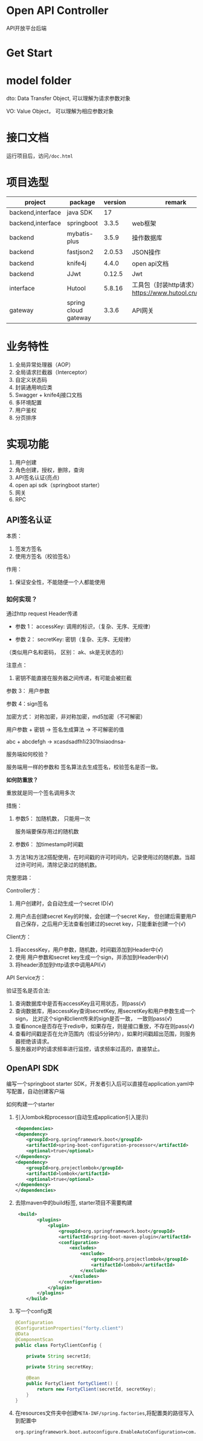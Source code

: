 # Open API Controller

API开放平台后端

# Get Start




# model folder

dto: Data Transfer Object, 可以理解为请求参数对象

VO: Value Object， 可以理解为相应参数对象

# 接口文档

运行项目后，访问`/doc.html`

# 项目选型


| project           | package              | version | remark                                     |
|-------------------|----------------------|---------|--------------------------------------------|
| backend,interface | java SDK             | 17      |                                            |
| backend,interface | springboot           | 3.3.5   | web框架                                      |
| backend           | mybatis-plus         | 3.5.9   | 操作数据库                                      |
| backend           | fastjson2            | 2.0.53  | JSON操作                                     |
| backend           | knife4j              | 4.4.0   | open api文档                                 |
| backend           | JJwt                 | 0.12.5  | Jwt                                        |
| interface         | Hutool               | 5.8.16  | 工具包（封装http请求）https://www.hutool.cn/docs/#/ |
| gateway           | spring cloud gateway | 3.3.6   | API网关                                      |

# 业务特性

1. 全局异常处理器（AOP）
2. 全局请求拦截器（Interceptor）
3. 自定义状态码
4. 封装通用响应类
5. Swagger + knife4j接口文档
6. 多环境配置
7. 用户鉴权
8. 分页排序


# 实现功能

1. 用户创建
2. 角色创建，授权，删除，查询
3. API签名认证(亮点)
4. open api sdk（springboot starter）
5. 网关
6. RPC



## API签名认证

本质：

1.   签发方签名
2.   使用方签名（校验签名）



作用：

1.   保证安全性，不能随便一个人都能使用



### 如何实现？

通过http request Header传递

-   参数 1： accessKey: 调用的标识，（复杂、无序、无规律）

-   参数 2： secretKey: 密钥（复杂、无序、无规律）

（类似用户名和密码， 区别： ak、sk是无状态的）



注意点：

1.   密钥不能直接在服务器之间传递，有可能会被拦截

参数 3： 用户参数

参数 4：sign签名

加密方式： 对称加密，非对称加密，md5加密（不可解密）



用户参数 + 密钥 -> 签名生成算法 -> 不可解密的值

abc + abcdefgh -> xcasdsadfh1i2301hsiaodnsa-



服务端如何校验？

服务端用一样的参数和 签名算法去生成签名，校验签名是否一致。



**如何防重放？**

重放就是同一个签名调用多次

措施：

1.   参数5： 加随机数， 只能用一次

     服务端要保存用过的随机数

2.   参数6： 加timestamp时间戳

3.   方法1和方法2搭配使用，在时间戳的许可时间内，记录使用过的随机数。当超过许可时间，清除记录过的随机数。





完整思路：



Controller方：

1.   用户创建时，会自动生成一个secret ID(√)

2.   用户点击创建secret Key的时候，会创建一个secret Key， 但创建后需要用户自己保存，之后用户无法查看创建过的secret key，只能重新创建一个(√)

     

Client方：

1.   将accessKey，用户参数，随机数，时间戳添加到Header中(√)
2.   使用 用户参数和secret key生成一个sign，并添加到Header中(√)
3.   将header添加到http请求中调用API(√)



API Service方：

验证签名是否合法:

1.   查询数据库中是否有accessKey且可用状态，则pass(√)
2.   查询数据库，用accessKey查询secretKey, 用secretKey和用户参数生成一个sign， 比对这个sign和client传来的sign是否一致， 一致则pass(√)
3.   查看nonce是否存在于redis中，如果存在，则是接口重放，不存在则pass(√)
4.   查看时间戳是否在允许范围内（假设5分钟内），如果时间戳超出范围，则服务器拒绝该请求。
5.   服务器对IP的请求频率进行监控，请求频率过高的，直接禁止。


## OpenAPI SDK

编写一个springboot starter SDK，开发者引入后可以直接在application.yaml中写配置，自动创建客户端

如何构建一个starter
1. 引入lombok和processor(自动生成application引入提示)

    ```xml
   <dependencies>
    <dependency>
        <groupId>org.springframework.boot</groupId>
        <artifactId>spring-boot-configuration-processor</artifactId>
        <optional>true</optional>
    </dependency>
    <dependency>
        <groupId>org.projectlombok</groupId>
        <artifactId>lombok</artifactId>
        <optional>true</optional>
    </dependency>
   </dependencies>
    
    ```

    

2. 去除maven中的build标签, starter项目不需要构建

    ```xml
     <build>
            <plugins>
                <plugin>
                    <groupId>org.springframework.boot</groupId>
                    <artifactId>spring-boot-maven-plugin</artifactId>
                    <configuration>
                        <excludes>
                            <exclude>
                                <groupId>org.projectlombok</groupId>
                                <artifactId>lombok</artifactId>
                            </exclude>
                        </excludes>
                    </configuration>
                </plugin>
            </plugins>
        </build>
    
    ```

3. 写一个config类

    ```java
    @Configuration
    @ConfigurationProperties("forty.client")
    @Data
    @ComponentScan
    public class FortyClientConfig {
    
        private String secretId;
    
        private String secretKey;
    
        @Bean
        public FortyClient fortyClient() {
            return new FortyClient(secretId, secretKey);
        }
    }
    ```

4. 在resources文件夹中创建`META-INF/spring.factories`,将配置类的路径写入到配置中

    ```text
    org.springframework.boot.autoconfigure.EnableAutoConfiguration=com.forty.sdk.FortyClientConfig
    ```

    
